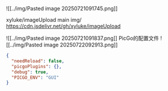 ![[../img/Pasted image 20250721091745.png]]

xyluke/imageUpload
main
img/
https://cdn.jsdelivr.net/gh/xyluke/imageUpload

![[../img/Pasted image 20250721091837.png]]
PicGo的配置文件
![[../img/Pasted image 20250722092913.png]]
```json
{
  "needReload": false,
  "picgoPlugins": {},
  "debug": true,
  "PICGO_ENV": "GUI"
}
```